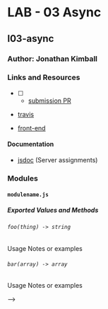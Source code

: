 # LAB - 03 Async

## l03-async

### Author: Jonathan Kimball

### Links and Resources
* [ ] - [submission PR](https://github.com/401-advanced-javascript-kimball/l03-async/pull/3)
* [travis](https://travis-ci.com/401-advanced-javascript-kimball/l03-async)
<!-- * [back-end](http://xyz.com) (when applicable) -->
* [front-end](https://jk-401js-lab03.herokuapp.com/)

#### Documentation
<!-- * [api docs](http://xyz.com) (API servers) -->
* [jsdoc](https://401-advanced-javascript-kimball.github.io/l03-async/) (Server assignments)
<!-- * [styleguide](http://xyz.com) (React assignments) -->

### Modules
#### `modulename.js`
##### Exported Values and Methods

###### `foo(thing) -> string`
Usage Notes or examples

###### `bar(array) -> array`
Usage Notes or examples
<!-- 
### Setup
#### `.env` requirements
* `PORT` - Port Number
* `MONGODB_URI` - URL to the running mongo instance/db
 -->
<!-- 
#### Running the app
* `npm start`
* Endpoint: `/foo/bar/`
  * Returns a JSON object with abc in it.
* Endpoint: `/bing/zing/`
  * Returns a JSON object with xyz in it.
  
#### Tests
* How do you run tests?
* What assertions were made?
* What assertions need to be / should be made?

#### UML
Link to an image of the UML for your application and response to events --> -->
